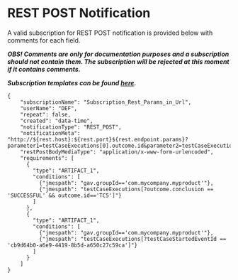 # REST POST Notification 

A valid subscription for REST POST notification is provided below with comments 
for each field. 

_**OBS! Comments are only for documentation purposes and a subscription should 
not contain them. The subscription will be rejected at this moment if it 
contains comments.**_

_**Subscription templates can be found [here](https://github.com/Ericsson/eiffel-intelligence/tree/master/src/main/resources/templates).**_ 

    {
        "subscriptionName": "Subscription_Rest_Params_in_Url",
        "userName": "DEF",
        "repeat": false,
        "created": "data-time",
        "notificationType": "REST_POST",
        "notificationMeta": "http://${rest.host}:${rest.port}${rest.endpoint.params}?parameter1=testCaseExecutions[0].outcome.id&parameter2=testCaseExecutions[0].outcome.conclusion",
        "restPostBodyMediaType": "application/x-www-form-urlencoded",
        "requirements": [
          {
            "type": "ARTIFACT_1",
            "conditions": [
              {"jmespath": "gav.groupId=='com.mycompany.myproduct'"},
              {"jmespath": "testCaseExecutions[?outcome.conclusion == 'SUCCESSFUL' && outcome.id=='TC5']"}
            ]
          },
          {
            "type": "ARTIFACT_1",
            "conditions": [
              {"jmespath": "gav.groupId=='com.mycompany.myproduct'"},
              {"jmespath": "testCaseExecutions[?testCaseStartedEventId == 'cb9d64b0-a6e9-4419-8b5d-a650c27c59ca']"}
            ]
          }
        ]
    }
